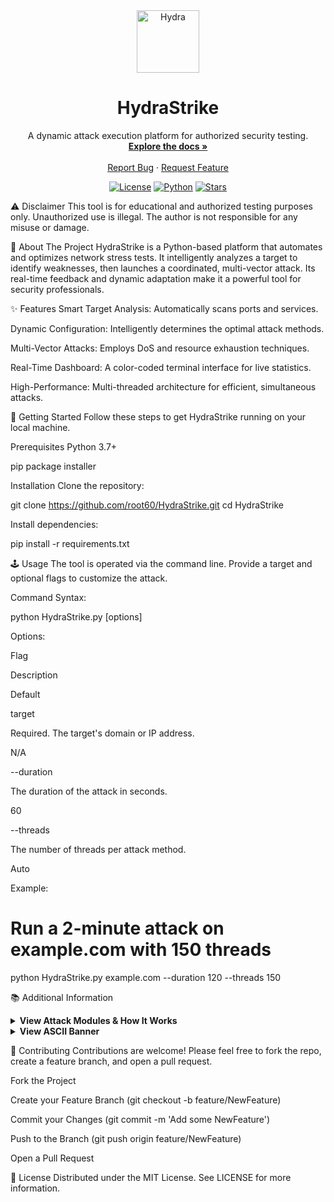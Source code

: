 <div align="center">
<img src="https://raw.githubusercontent.com/Tarikul-Islam-Anik/Animated-Fluent-Emojis/master/Emojis/Animals/Hydra.png" alt="Hydra" width="100" height="100" />
<h1 align="center">HydraStrike</h1>
<p align="center">
A dynamic attack execution platform for authorized security testing.
<br />
<a href="#-getting-started"><strong>Explore the docs »</strong></a>
<br />
<br />
<a href="https://github.com/root60/HydraStrike/issues">Report Bug</a>
·
<a href="https://github.com/root60/HydraStrike/issues">Request Feature</a>
</p>
</div>

<p align="center">
<a href="https://github.com/root60/HydraStrike/blob/main/LICENSE"><img src="https://img.shields.io/github/license/root60/HydraStrike?style=for-the-badge" alt="License"></a>
<a href="#"><img src="https://img.shields.io/badge/Python-3.7+-blue.svg?style=for-the-badge&logo=python" alt="Python"></a>
<a href="https://github.com/root60/HydraStrike/stargazers"><img src="https://img.shields.io/github/stars/root60/HydraStrike?style=for-the-badge&logo=github" alt="Stars"></a>
</p>

⚠️ Disclaimer
This tool is for educational and authorized testing purposes only. Unauthorized use is illegal. The author is not responsible for any misuse or damage.

🎯 About The Project
HydraStrike is a Python-based platform that automates and optimizes network stress tests. It intelligently analyzes a target to identify weaknesses, then launches a coordinated, multi-vector attack. Its real-time feedback and dynamic adaptation make it a powerful tool for security professionals.

✨ Features
Smart Target Analysis: Automatically scans ports and services.

Dynamic Configuration: Intelligently determines the optimal attack methods.

Multi-Vector Attacks: Employs DoS and resource exhaustion techniques.

Real-Time Dashboard: A color-coded terminal interface for live statistics.

High-Performance: Multi-threaded architecture for efficient, simultaneous attacks.

🚀 Getting Started
Follow these steps to get HydraStrike running on your local machine.

Prerequisites
Python 3.7+

pip package installer

Installation
Clone the repository:

git clone https://github.com/root60/HydraStrike.git
cd HydraStrike

Install dependencies:

pip install -r requirements.txt

🕹️ Usage
The tool is operated via the command line. Provide a target and optional flags to customize the attack.

Command Syntax:

python HydraStrike.py <target> [options]

Options:

Flag

Description

Default

target

Required. The target's domain or IP address.

N/A

--duration

The duration of the attack in seconds.

60

--threads

The number of threads per attack method.

Auto

Example:

# Run a 2-minute attack on example.com with 150 threads
python HydraStrike.py example.com --duration 120 --threads 150

📚 Additional Information
<details>
<summary><strong>View Attack Modules & How It Works</strong></summary>

Attack Modules
HTTP Flood: A layer 7 DoS attack using a high volume of GET requests.

Slowloris: A resource exhaustion attack that holds server connections open with partial requests.

TCP Flood: A low-level DoS attack that saturates the target with TCP packets.

UDP Flood: A protocol-based DoS attack that floods the target with UDP packets.

How It Works
The tool follows a simple workflow:

Analyze: Scans the target for open ports and services.

Configure: Determines the best attack methods based on the analysis.

Execute: Launches attack modules in parallel using a thread pool.

Report: Displays live statistics until the attack is stopped.

</details>

<details>
<summary><strong>View ASCII Banner</strong></summary>

  _    _           _            _____ _        _ _
 | |  | |         | |          / ____| |      (_) |
 | |__| |_   _  __| |_ __ __ _| (___ | |_ _ __ _| | _____
 |  __  | | | |/ _` | '__/ _` |\___ \| __| '__| | |/ / _ \
 | |  | | |_| | (_| | | | (_| |____) | |_| |  | |   <  __/
 |_|  |_|\__,_|\__,_|_|  \__,_|_____/ \__|_|  |_|_|\_\___|
          __/ |
         |___/                 v1.0 - by RedHydra

</details>

🤝 Contributing
Contributions are welcome! Please feel free to fork the repo, create a feature branch, and open a pull request.

Fork the Project

Create your Feature Branch (git checkout -b feature/NewFeature)

Commit your Changes (git commit -m 'Add some NewFeature')

Push to the Branch (git push origin feature/NewFeature)

Open a Pull Request

📜 License
Distributed under the MIT License. See LICENSE for more information.
